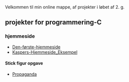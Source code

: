 Velkommen til min online mappe, af projekter i løbet af 2. g.



## projekter for programmering-C

### hjemmeside

- [Den-første-hjemmeside](test/Forside.html) 
- [Kaspers-Hjemmeside_Eksempel](https://kragh03.github.io)


#### Stick figur opgave

- [Propaganda](test/p5-tegninger/index.html)